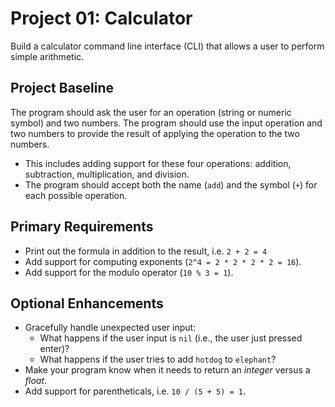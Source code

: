 # Project 01: Calculator

Build a calculator command line interface (CLI) that allows a user to perform simple arithmetic.

## Project Baseline
The program should ask the user for an operation (string or numeric symbol) and two numbers. The program should use the input operation and two numbers to provide the result of applying the operation to the two numbers.

- This includes adding support for these four operations: addition, subtraction, multiplication, and division.
- The program should accept both the name (`add`) and the symbol (`+`) for each possible operation.

## Primary Requirements
- Print out the formula in addition to the result, i.e. `2 + 2 = 4`
- Add support for computing exponents (`2^4 = 2 * 2 * 2 * 2 = 16`).
- Add support for the modulo operator (`10 % 3 = 1`).

## Optional Enhancements
- Gracefully handle unexpected user input:
  - What happens if the user input is `nil` (i.e., the user just pressed enter)?
  - What happens if the user tries to add `hotdog` to `elephant`?
- Make your program know when it needs to return an _integer_ versus a _float_.
- Add support for parentheticals, i.e. `10 / (5 + 5) = 1`.
